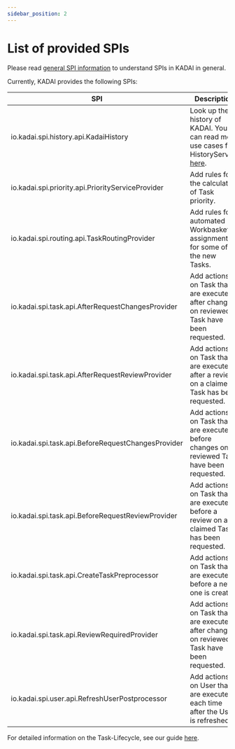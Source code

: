 ```yaml
---
sidebar_position: 2
---
```


# List of provided SPIs

Please read [general SPI information](howToUseServiceProviderInterfaces.md) to understand SPIs in KADAI in general. 

Currently, KADAI provides the following SPIs:

| SPI                                                | Description                                                                                                |
|----------------------------------------------------|------------------------------------------------------------------------------------------------------------|              
| io.kadai.spi.history.api.KadaiHistory              | Look up the history of KADAI. You can read more use cases for HistoryService [here](./kadaiHistorySPI.md). |
| io.kadai.spi.priority.api.PriorityServiceProvider  | Add rules for the calculation of Task priority.                                                            |
| io.kadai.spi.routing.api.TaskRoutingProvider       | Add rules for automated Workbasket assignment for some of the new Tasks.                                   |
| io.kadai.spi.task.api.AfterRequestChangesProvider  | Add actions on Task that are executed after changes on reviewed Task have been requested.                  |
| io.kadai.spi.task.api.AfterRequestReviewProvider   | Add actions on Task that are executed after a review on a claimed Task has been requested.                 |
| io.kadai.spi.task.api.BeforeRequestChangesProvider | Add actions on Task that are executed before changes on a reviewed Task have been requested.               |
| io.kadai.spi.task.api.BeforeRequestReviewProvider  | Add actions on Task that are executed before a review on a claimed Task has been requested.                |
| io.kadai.spi.task.api.CreateTaskPreprocessor       | Add actions on Task that are executed before a new one is created.                                         |
| io.kadai.spi.task.api.ReviewRequiredProvider       | Add actions on Task that are executed after changes on reviewed Task have been requested.                  |
| io.kadai.spi.user.api.RefreshUserPostprocessor     | Add actions on User that are executed each time after the User is refreshed.                               |

For detailed information on the Task-Lifecycle, see our guide [here](../core-concepts/taskLifecycle.md).

